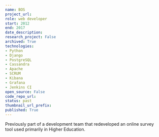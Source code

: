 ```yaml
---
name: BOS
project_url: 
role: web developer
start: 2012
end: 2017
date_description: 
research_project: False
archived: True
technologies: 
- Python
- Django
- PostgreSQL
- Cassandra
- Apache
- SCRUM
- Kibana
- Grafana
- Jenkins CI
open_source: False
code_repo_url: 
status: past
thumbnail_url_prefix: 
published: True
---
```

Previously part of a development team that redeveloped an online survey tool used primarily in Higher Education.